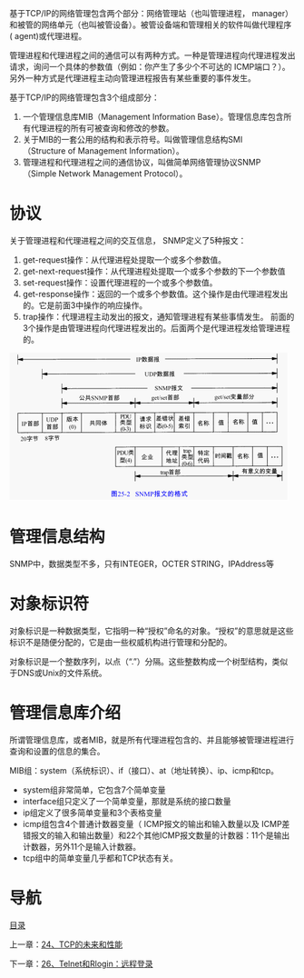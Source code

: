 基于TCP/IP的网络管理包含两个部分：网络管理站（也叫管理进程， manager）和被管的网络单元（也叫被管设备）。被管设备端和管理相关的软件叫做代理程序( agent)或代理进程。
    
管理进程和代理进程之间的通信可以有两种方式。一种是管理进程向代理进程发出请求，询问一个具体的参数值（例如：你产生了多少个不可达的 ICMP端口？）。另外一种方式是代理进程主动向管理进程报告有某些重要的事件发生。
    
基于TCP/IP的网络管理包含3个组成部分：

1. 一个管理信息库MIB（Management Information Base）。管理信息库包含所有代理进程的所有可被查询和修改的参数。
2. 关于MIB的一套公用的结构和表示符号。叫做管理信息结构SMI（Structure of Management Information）。
3. 管理进程和代理进程之间的通信协议，叫做简单网络管理协议SNMP（Simple Network Management Protocol）。

# 协议

关于管理进程和代理进程之间的交互信息， SNMP定义了5种报文：

1. get-request操作：从代理进程处提取一个或多个参数值。
2. get-next-request操作：从代理进程处提取一个或多个参数的下一个参数值
3. set-request操作：设置代理进程的一个或多个参数值。
4. get-response操作：返回的一个或多个参数值。这个操作是由代理进程发出的。它是前面3中操作的响应操作。
5. trap操作：代理进程主动发出的报文，通知管理进程有某些事情发生。
前面的3个操作是由管理进程向代理进程发出的。后面两个是代理进程发给管理进程的。

![](img/chap25/img0.png)

# 管理信息结构

SNMP中，数据类型不多，只有INTEGER，OCTER STRING，IPAddress等

# 对象标识符

对象标识是一种数据类型，它指明一种“授权”命名的对象。“授权”的意思就是这些标识不是随便分配的，它是由一些权威机构进行管理和分配的。

对象标识是一个整数序列，以点（“.”）分隔。这些整数构成一个树型结构，类似于DNS或Unix的文件系统。

# 管理信息库介绍

所谓管理信息库，或者MIB，就是所有代理进程包含的、并且能够被管理进程进行查询和设置的信息的集合。

MIB组：system（系统标识）、if（接口）、at（地址转换）、ip、icmp和tcp。

- system组非常简单，它包含7个简单变量
- interface组只定义了一个简单变量，那就是系统的接口数量
- ip组定义了很多简单变量和3个表格变量
- icmp组包含4个普通计数器变量（ ICMP报文的输出和输入数量以及 ICMP差错报文的输入和输出数量）和22个其他ICMP报文数量的计数器：11个是输出计数器，另外11个是输入计数器。
- tcp组中的简单变量几乎都和TCP状态有关。

# 导航

[目录](README.md)

上一章：[24、TCP的未来和性能](24、TCP的未来和性能.md)

下一章：[26、Telnet和Rlogin：远程登录](26、Telnet和Rlogin：远程登录.md)
